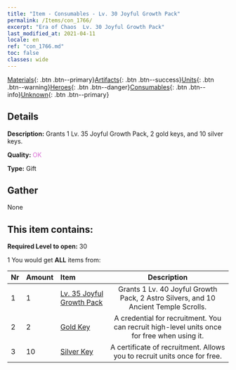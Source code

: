 ```yaml
---
title: "Item - Consumables - Lv. 30 Joyful Growth Pack"
permalink: /Items/con_1766/
excerpt: "Era of Chaos  Lv. 30 Joyful Growth Pack"
last_modified_at: 2021-04-11
locale: en
ref: "con_1766.md"
toc: false
classes: wide
---
```

 [Materials](/Items/){: .btn .btn--primary}[Artifacts](/Items/Artifacts/){: .btn .btn--success}[Units](/Items/Units/){: .btn .btn--warning}[Heroes](/Items/Heroes/){: .btn .btn--danger}[Consumables](/Items/Consumables/){: .btn .btn--info}[Unknown](/Items/Unknown/){: .btn .btn--primary}

## Details
 **Description:** Grants 1 Lv. 35 Joyful Growth Pack, 2 gold keys, and 10 silver keys.

 **Quality:** <span style="color: #DA70D6">OK</span>

 **Type:** Gift

## Gather

  None

## This item contains:

 **Required Level to open:** 30

 1 You would get **ALL** items  from:

  | Nr | Amount |     Item    | Description |
  |:---|:-------|:------------|:-----------:|
  | 1 | 1 | [Lv. 35 Joyful Growth Pack](/Items/con_1767/) | Grants 1 Lv. 40 Joyful Growth Pack, 2 Astro Silvers, and 10 Ancient Temple Scrolls. | 
  | 2 | 2 | [Gold Key](/Items/con_783/) | A credential for recruitment. You can recruit high-level units once for free when using it. | 
  | 3 | 10 | [Silver Key](/Items/con_693/) | A certificate of recruitment. Allows you to recruit units once for free. | 
